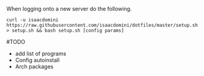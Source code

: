 When logging onto a new server do the following.
```
curl -u isaacdomini https://raw.githubusercontent.com/isaacdomini/dotfiles/master/setup.sh > setup.sh && bash setup.sh [config params]
```
#TODO
* add list of programs
* Config autoinstall 
* Arch packages
